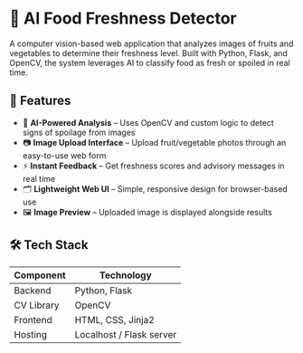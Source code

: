 # 🥦 AI Food Freshness Detector

A computer vision-based web application that analyzes images of fruits and vegetables to determine their freshness level. Built with Python, Flask, and OpenCV, the system leverages AI to classify food as fresh or spoiled in real time.

## 🚀 Features

- 🧠 **AI-Powered Analysis** – Uses OpenCV and custom logic to detect signs of spoilage from images
- 📷 **Image Upload Interface** – Upload fruit/vegetable photos through an easy-to-use web form
- ⚡ **Instant Feedback** – Get freshness scores and advisory messages in real time
- 🗂️ **Lightweight Web UI** – Simple, responsive design for browser-based use
- 🖼️ **Image Preview** – Uploaded image is displayed alongside results

## 🛠️ Tech Stack

| Component   | Technology               |
|-------------|---------------------------|
| Backend     | Python, Flask             |
| CV Library  | OpenCV                    |
| Frontend    | HTML, CSS, Jinja2         |
| Hosting     | Localhost / Flask server  |
